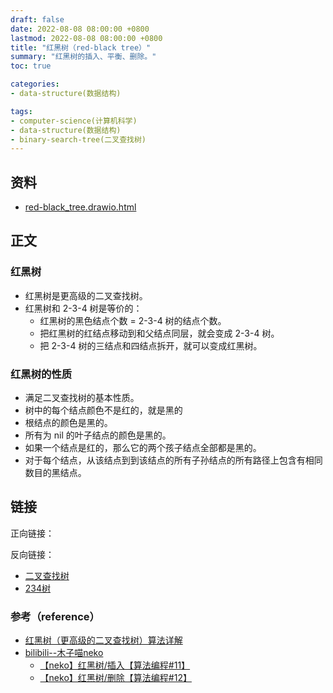 ```yaml
---
draft: false
date: 2022-08-08 08:00:00 +0800
lastmod: 2022-08-08 08:00:00 +0800
title: "红黑树（red-black tree）"
summary: "红黑树的插入、平衡、删除。"
toc: true

categories:
- data-structure(数据结构)

tags:
- computer-science(计算机科学)
- data-structure(数据结构)
- binary-search-tree(二叉查找树)
---
```

## 资料

- <a href="/drawio/computer-science/data-structure/red-black_tree.drawio.html">red-black_tree.drawio.html</a>

## 正文

### 红黑树

- 红黑树是更高级的二叉查找树。
- 红黑树和 2-3-4 树是等价的：
  - 红黑树的黑色结点个数 = 2-3-4 树的结点个数。
  - 把红黑树的红结点移动到和父结点同层，就会变成 2-3-4 树。
  - 把 2-3-4 树的三结点和四结点拆开，就可以变成红黑树。

### 红黑树的性质

- 满足二叉查找树的基本性质。
- 树中的每个结点颜色不是红的，就是黑的
- 根结点的颜色是黑的。
- 所有为 nil 的叶子结点的颜色是黑的。
- 如果一个结点是红的，那么它的两个孩子结点全部都是黑的。
- 对于每个结点，从该结点到到该结点的所有子孙结点的所有路径上包含有相同数目的黑结点。

## 链接

正向链接：

反向链接：

- [二叉查找树](/post/computer-science/data-structure/二叉查找树)
- [234树](/post/computer-science/data-structure/234树)

### 参考（reference）

- [红黑树（更高级的二叉查找树）算法详解](http://c.biancheng.net/view/vip_3433.html)
- [bilibili--木子喵neko](https://space.bilibili.com/27735697)
  - [【neko】红黑树/插入【算法编程#11】](https://www.bilibili.com/video/BV1BB4y1X7u3)
  - [【neko】红黑树/删除【算法编程#12】](https://www.bilibili.com/video/BV1Ce4y1Q76H)
